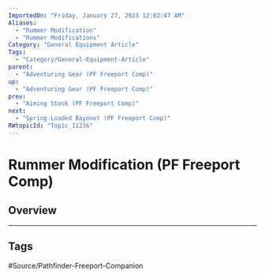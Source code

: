 ```yaml
---
ImportedOn: "Friday, January 27, 2023 12:02:47 AM"
Aliases:
  - "Rummer Modification"
  - "Rummer Modifications"
Category: "General Equipment Article"
Tags:
  - "Category/General-Equipment-Article"
parent:
  - "Adventuring Gear (PF Freeport Comp)"
up:
  - "Adventuring Gear (PF Freeport Comp)"
prev:
  - "Aiming Stock (PF Freeport Comp)"
next:
  - "Spring-Loaded Bayonet (PF Freeport Comp)"
RWtopicId: "Topic_11236"
---
```

# Rummer Modification (PF Freeport Comp)
## Overview

---
## Tags
#Source/Pathfinder-Freeport-Companion

